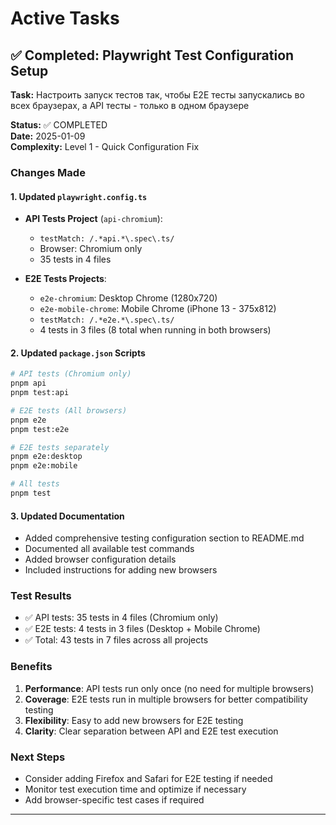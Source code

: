 # Active Tasks

## ✅ Completed: Playwright Test Configuration Setup

**Task:** Настроить запуск тестов так, чтобы E2E тесты запускались во всех браузерах, а API тесты - только в одном браузере

**Status:** ✅ COMPLETED  
**Date:** 2025-01-09  
**Complexity:** Level 1 - Quick Configuration Fix

### Changes Made

#### 1. Updated `playwright.config.ts`
- **API Tests Project** (`api-chromium`): 
  - `testMatch: /.*api.*\.spec\.ts/`
  - Browser: Chromium only
  - 35 tests in 4 files

- **E2E Tests Projects**:
  - `e2e-chromium`: Desktop Chrome (1280x720)
  - `e2e-mobile-chrome`: Mobile Chrome (iPhone 13 - 375x812)
  - `testMatch: /.*e2e.*\.spec\.ts/`
  - 4 tests in 3 files (8 total when running in both browsers)

#### 2. Updated `package.json` Scripts
```bash
# API tests (Chromium only)
pnpm api
pnpm test:api

# E2E tests (All browsers)
pnpm e2e
pnpm test:e2e

# E2E tests separately
pnpm e2e:desktop
pnpm e2e:mobile

# All tests
pnpm test
```

#### 3. Updated Documentation
- Added comprehensive testing configuration section to README.md
- Documented all available test commands
- Added browser configuration details
- Included instructions for adding new browsers

### Test Results
- ✅ API tests: 35 tests in 4 files (Chromium only)
- ✅ E2E tests: 4 tests in 3 files (Desktop + Mobile Chrome)
- ✅ Total: 43 tests in 7 files across all projects

### Benefits
1. **Performance**: API tests run only once (no need for multiple browsers)
2. **Coverage**: E2E tests run in multiple browsers for better compatibility testing
3. **Flexibility**: Easy to add new browsers for E2E testing
4. **Clarity**: Clear separation between API and E2E test execution

### Next Steps
- Consider adding Firefox and Safari for E2E testing if needed
- Monitor test execution time and optimize if necessary
- Add browser-specific test cases if required

---
